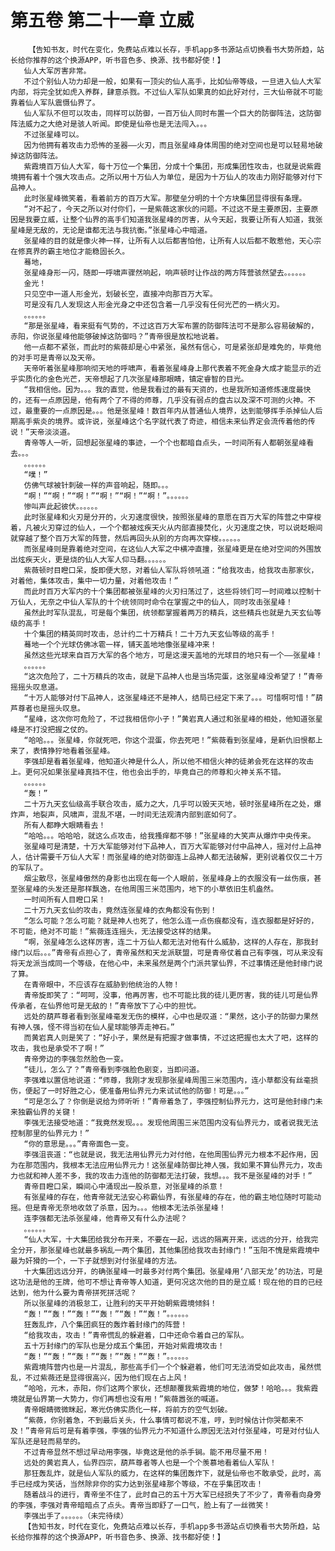 # 第五卷 第二十一章 立威
        【告知书友，时代在变化，免费站点难以长存，手机app多书源站点切换看书大势所趋，站长给你推荐的这个换源APP，听书音色多、换源、找书都好使！】
       仙人大军厉害非常。
       不过个别仙人功力却是一般，如果有一顶尖的仙人高手，比如仙帝等级，一旦进入仙人大军内部，将完全犹如虎入养群，肆意杀戮。不过仙人军队如果真的如此好对付，三大仙帝就不可能靠着仙人军队震慑仙界了。
       仙人军队不但可以攻击，同样可以防御，一百万仙人同时布置一个巨大的防御阵法，这防御阵法威力之大绝对是骇人听闻。即使是仙帝也是无法闯入。。。
       不过张星峰可以。
       因为他拥有着攻击力恐怖的圣器——火刃，而且张星峰身体周围的绝对空间也是可以轻易地破掉这防御阵法。
       紫霞境百万仙人大军，每十万位一个集团，分成十个集团，形成集团性攻击，也就是说紫霞境拥有着十个强大攻击点。之所以用十万仙人为单位，是因为十万仙人的攻击力刚好能够对付下品神人。
       此时张星峰微笑着，看着前方的百万大军。那壁垒分明的十个方块集团显得很有条理。
       “对不起了，今天之所以对付你们，一是紫薇这家伙的问题。不过这不是主要原因，主要原因是我要立威，让整个仙界的高手们知道我张星峰的厉害，从今天起，我要让所有人知道，我张星峰是无敌的，无论是谁都无法与我抗衡。”张星峰心中暗道。
       张星峰的目的就是像火神一样，让所有人以后都害怕他，让所有人以后都不敢惹他，天心宗在修真界的霸主地位才能稳固长久。
       蓦地，
       张星峰身形一闪，随即一呼啸声骤然响起，响声顿时让作战的两方阵营骇然望去。。。。。。
       金光！
       只见空中一道人形金光，划破长空，直接冲向那百万大军。
       可是没有几人发现这人形金光身之中还包含着一几乎没有任何光芒的一柄火刃。
       。。。。。。
       “那是张星峰，看来挺有气势的，不过这百万大军布置的防御阵法可不是那么容易破解的，赤阳，你说张星峰他能够破掉这防御吗？”青帝很是放松地说着。
       他一点都不紧张，而此时的紫薇却是心中紧张，虽然有信心，可是紧张却是难免的，毕竟他的对手可是青帝以及天帝。
       天帝听着张星峰那响彻天地的呼啸声，看着张星峰身上那代表着不死金身大成才能显示的近乎实质化的金色光芒，天帝想起了几次张星峰那眼睛，镇定睿智的目光。
       “我相信他。因为。。。我的直觉，他是我看过的最有天资的，也是我所知道修炼速度最快的，还有一点原因是，他有两个了不得的师尊，几乎没有弱点的盘古以及深不可测的火神。不过，最重要的一点原因是。。。他是张星峰！数百年内从普通仙人境界，达到能够挥手杀掉仙人后期高手紫炎的境界。或许说，张星峰这个名字就代表了奇迹，相信未来仙界定会流传着他的传说！”天帝淡淡道。
       青帝等人一听，回想起张星峰的事迹，一个个也都暗自点头，一时间所有人都朝张星峰看去。。。
       。。。。。。
       “噗！”
       仿佛气球被针刺破一样的声音响起，随即。。。
       “啊！”“啊！”“啊！”“啊！”“啊！”“啊！”。。。。。。
       惨叫声此起彼伏。。。。。。
       此时张星峰和火刃是分开的，火刃速度很快，按照张星峰的意愿在百万大军的阵营之中穿梭着，凡被火刃穿过的仙人，一个个都被炫疾天火从内部直接焚化，火刃速度之快，可以说眨眼间就穿越了整个百万大军的阵营，然后再回头从别的方向再次穿梭。。。。。。
       而张星峰则是靠着绝对空间，在这仙人大军之中横冲直撞，张星峰更是在绝对空间的外围放出炫疾天火，更是烧的仙人大军人仰马翻。。。。。。
       紫薇顿时目瞪口呆，旋即便大怒，对着仙人军队将领吼道：“给我攻击，给我攻击那家伙，对着他，集体攻击，集中一切力量，对着他攻击！”
       而此时百万大军内的十个集团都被张星峰的火刃扫荡过了，这些将领们可一时间难以控制十万仙人，无奈之中仙人军队的十个统领同时命令在掌握之中的仙人，同时攻击张星峰！
       虽然此时军队混乱，可是每个集团，统领都掌握着两万的精兵，这些精兵也就是九天玄仙等级的高手！
       十个集团的精英同时攻击，总计约二十万精兵！二十万九天玄仙等级的高手！
       蓦地一个个光球仿佛冰雹一样，铺天盖地地像张星峰冲来！
       虽然这些光球来自百万大军的各个地方，可是这漫天盖地的光球目的地只有一个——张星峰！
       。。。。。。
       “这次危险了，二十万精兵的攻击，就是下品神人也是当场完蛋，这张星峰没希望了！”青帝摇摇头叹息道。
       “十万人能够对付下品神人，这张星峰还不是神人，结局已经定下来了。。。可惜啊可惜！”葫芦尊者也是摇头叹息。
       “星峰，这次你可危险了，不过我相信你小子！”黄岩真人通过和张星峰的相处，他知道张星峰是不打没把握之仗的。
       “哈哈。。。张星峰，你就死吧，你这个混蛋，你去死吧！”紫薇看到张星峰，是新仇旧恨都上来了，表情狰狞地看着张星峰。
       李强却是看着张星峰，他知道火神是什么人，所以他不相信火神的徒弟会死在这样的攻击上。更何况如果张星峰真挡不住，他也会出手的，毕竟自己的师尊和火神关系不错。
       。。。。。。
       “轰！”
       二十万九天玄仙级高手联合攻击，威力之大，几乎可以毁天灭地，顿时张星峰所在之处，爆炸声，地裂声，风啸声，混乱不堪，一时间无法观清内部到底如何了。
       所有人都睁大眼睛看去！
       “哈哈。。。哈哈哈，就这么点攻击，给我搔痒都不够！”张星峰的大笑声从爆炸中央传来。
       张星峰可是清楚，十万大军能够对付下品神人，百万大军能够对付中品神人，摇对付上品神人，估计需要千万仙人大军！而张星峰的绝对防御连上品神人都无法破解，更别说着仅仅二十万的军队了。
       烟尘散尽，张星峰傲然的身影也出现在每一个人眼前，张星峰身上的衣服没有一丝伤痕，甚至张星峰的头发还是那样飘逸，在他周围三米范围内，地下的小草依旧生机盎然。
       一时间所有人目瞪口呆！
       二十万九天玄仙的攻击，竟然连张星峰的衣角都没有伤到！
       “怎么可能？怎么可能？就是神人也死了，他怎么连一点伤痕都没有，连衣服都是好好的，不可能，绝对不可能！”紫薇连连摇头，无法接受这样的结果。
       “啊，张星峰怎么这样厉害，连二十万仙人都无法对他有什么威胁，这样的人存在，那我封缘门以后。。。”青帝有点担心了，青帝虽然和天龙派联盟，可是青帝仗着自己有李强，可从来没有将天龙派当成同一个等级，在他心中，未来虽然是两个门派共掌仙界，不过事情还是他封缘门说了算。
       在青帝眼中，不应该存在威胁到他统治的人物！
       青帝旋即笑了：“呵呵，没事，他再厉害，也不可能比我的徒儿更厉害，我的徒儿可是仙界传承者，在仙界他可是无敌的！”青帝放下了心中的担忧。
       远处的葫芦尊者看到张星峰毫发无伤的模样，心中也是叹道：“果然，这小子的防御力果然有神人强，怪不得当初在仙人星球能够弄走神石。”
       而黄岩真人则是笑了：“好小子，果然是有把握才做事情，不过这把握也太大了吧，这样的攻击，我也是承受不了啊！”
       青帝旁边的李强忽然脸色一变。
       “徒儿，怎么了？”青帝看到李强脸色剧变，当即问道。
       李强难以置信地说道：“师尊，我刚才发现那张星峰周围三米范围内，连小草都没有丝毫损伤，便起了一时好胜之心，便准备用仙界元力来试试他的防御！可是。。。”
       “可是怎么了？你倒是说给为师听听！”青帝着急了，李强控制仙界元力，这可是他封缘门未来独霸仙界的关键！
       李强无法接受地道：“我竟然发现。。。发现他周围三米范围内没有仙界元力，或者说我无法控制那里的仙界元力！”
       “你的意思是。。。”青帝面色一变。
       李强沮丧道：“也就是说，我无法用仙界元力对付他，在他周围仙界元力根本不起作用，因为在那范围内，我根本无法应用仙界元力！这张星峰防御比神人强，我如果不算仙界元力，攻击力也就和神人差不多，我的攻击力连他的防御都无法打破，我想。。。我不是张星峰的对手！”
       青帝目瞪口呆，瞬间心中涌现出一股杀意，对张星峰的杀意！
       有张星峰的存在，他青帝就无法安心称霸仙界，有张星峰的存在，他的霸主地位随时可能动摇。但是青帝无奈地收敛了杀意，因为。。。他根本无法杀张星峰！
       连李强都无法杀张星峰，他青帝又有什么办法呢？
       。。。。。。
       “仙人大军，十大集团给我分布开来，不要在一起，远远的隔离开来，远远的分开，给我完全分开，那张星峰也就最多祸乱一两个集团，其他集团给我攻击封缘门！”玉阳不愧是紫霞境中最为奸猾的一个，一下子就想到对付张星峰的方法。
       十大集团远远分开，的确张星峰一时最多对付两个集团。张星峰用‘八部天龙’的功法，可是这功法是他的王牌，他可不想让青帝等人知道，更何况这次他的目的是立威！现在他的目的已经达到，他为什么要为青帝拼死拼活呢？
       所以张星峰的消极怠工，让胜利的天平开始朝紫霞境倾斜！
       “轰！”“轰！”“轰！”“轰！”“轰！”“轰！”。。。。。。
       狂轰乱炸，八个集团疯狂的轰炸着封缘门的阵营！
       “给我攻击，攻击！”青帝慌乱的躲避着，口中还命令着自己的军队。
       五十万封缘门的军队也是分成五个集团，开始对紫霞境攻击！
       “轰！”“轰！”“轰！”“轰！”“轰！”“轰！”。。。。。。
       紫霞境阵营内也是一片混乱，那些高手们一个个躲避着，他们可无法消受如此攻击，虽然慌乱，不过紫薇还是显得很高兴，因为他们现在占上风！
       “哈哈，元木，赤阳，你们这两个家伙，还想颠覆我紫霞境的地位，做梦！哈哈。。。我紫霞境就是仙界第一大势力，你们再想也没有用！”紫薇嚣张的喊道。
       青帝眼睛微微眯起，寒光仿佛实质化一样，将前方的空气划破。
       “紫薇，你别着急，不到最后关头，什么事情可都说不准，哼，到时候估计你哭都来不及！”青帝背后可是有着李强，李强的仙界元力不知道什么原因无法对付张星峰，可是对付仙人军队还是轻而易举的。
       不过青帝显然不想过早动用李强，毕竟这是他的杀手锏。能不用尽量不用！
       远处的黄岩真人，仙界四宗，葫芦尊者等人也是一个个羡慕地看着仙人军队！
       那狂轰乱炸，就是仙人军队的威力，在这样的集团轰炸下，就是仙帝也不敢承受，此时，高手已经成为笑话，当然除非你的实力达到张星峰那个等级，不在乎集团攻击！
       随着战斗的进行，青帝坐不住了，此时自己的五十万大军已经损失了不少了，青帝看向身旁的李强，李强对青帝暗暗点了点头。青帝当即舒了一口气，脸上有了一丝微笑！
       李强出手了。。。。。。（未完待续）
       【告知书友，时代在变化，免费站点难以长存，手机app多书源站点切换看书大势所趋，站长给你推荐的这个换源APP，听书音色多、换源、找书都好使！】
